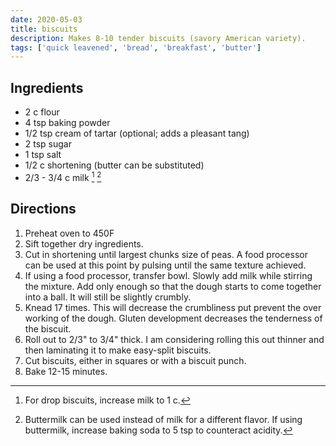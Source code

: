 ```yaml
---
date: 2020-05-03
title: biscuits
description: Makes 8-10 tender biscuits (savory American variety).
tags: ['quick leavened', 'bread', 'breakfast', 'butter']
---
```


## Ingredients

- 2 c flour
- 4 tsp baking powder
- 1/2 tsp cream of tartar (optional; adds a pleasant tang)
- 2 tsp sugar
- 1 tsp salt
- 1/2 c shortening (butter can be substituted)
- 2/3 - 3/4 c milk [^variant] [^variant2]

## Directions

1. Preheat oven to 450F
2. Sift together dry ingredients.
3. Cut in shortening until largest chunks size of peas. A food processor can be used at this point by pulsing until the same texture achieved.
4. If using a food processor, transfer bowl. Slowly add milk while stirring the mixture. Add only enough so that the dough starts to come together into a ball. It will still be slightly crumbly.
5. Knead 17 times. This will decrease the crumbliness put prevent the over working of the dough. Gluten development decreases the tenderness of the biscuit.
6. Roll out to 2/3" to 3/4" thick. I am considering rolling this out thinner and then laminating it to make easy-split biscuits.
7. Cut biscuits, either in squares or with a biscuit punch.
8. Bake 12-15 minutes.

[^variant]: For drop biscuits, increase milk to 1 c.

[^variant2]: Buttermilk can be used instead of milk for a different flavor. If using buttermilk, increase baking soda to 5 tsp to counteract acidity.
